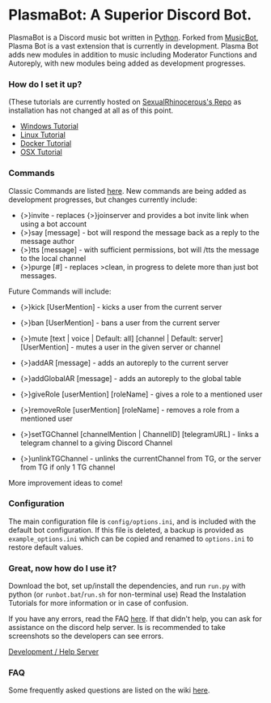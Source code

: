 # PlasmaBot: A Superior Discord Bot.

PlasmaBot is a Discord music bot written in [Python](https://www.python.org "Python homepage"). Forked from [MusicBot](https://github.com/SexualRhinoceros/MusicBot "by SexualRhinoceros"), Plasma Bot is a vast extension that is currently in development.  Plasma Bot adds new modules in addition to music including Moderator Functions and Autoreply, with new modules being added as development progresses.

### How do I set it up?
(These tutorials are currently hosted on [SexualRhinocerous's Repo](https://github.com/SexualRhinoceros/MusicBot) as installation has not changed at all as of this point.

- [Windows Tutorial](https://github.com/SexualRhinoceros/MusicBot/wiki/Installation-guide-for-Windows-7-and-up "Windows instructions")
- [Linux Tutorial](https://github.com/SexualRhinoceros/MusicBot/wiki/Installation-guide-for-Ubuntu-14.04-and-other-versions "Linux instructions")
- [Docker Tutorial](https://github.com/SexualRhinoceros/MusicBot/wiki/Installation-guide-for-Docker)
- [OSX Tutorial](https://github.com/SexualRhinoceros/MusicBot/wiki/Installation-guide-for-OSX)

### Commands

Classic Commands are listed [here](https://github.com/SexualRhinoceros/MusicBot/wiki/Commands-list "Commands list").
New commands are being added as development progresses, but changes currently include:

 - {>}invite - replaces {>}joinserver and provides a bot invite link when using a bot account
 - {>}say [message] - bot will respond the message back as a reply to the message author
 - {>}tts [message] - with sufficient permissions, bot will /tts the message to the local channel
 - {>}purge [#] - replaces >clean, in progress to delete more than just bot messages.
 
Future Commands will include:

 - {>}kick [UserMention] - kicks a user from the current server
 - {>}ban [UserMention] - bans a user from the current server
 - {>}mute [text | voice | Default: all] [channel | Default: server] [UserMention] - mutes a user in the given server or channel
 
 - {>}addAR [message] - adds an autoreply to the current server
 - {>}addGlobalAR [message] - adds an autoreply to the global table
 
 - {>}giveRole [userMention] [roleName] - gives a role to a mentioned user
 - {>}removeRole [userMention] [roleName] - removes a role from a mentioned user

 - {>}setTGChannel [channelMention | ChannelID] [telegramURL] - links a telegram channel to a giving Discord Channel
 - {>}unlinkTGChannel - unlinks the currentChannel from TG, or the server from TG if only 1 TG channel
 
More improvement ideas to come!

### Configuration

The main configuration file is `config/options.ini`, and is included with the default bot configuration.  If this file is deleted, a backup is provided as `example_options.ini` which can be copied and renamed to `options.ini` to restore default values.

### Great, now how do I use it?
Download the bot, set up/install the dependencies, and run `run.py` with python (or `runbot.bat`/`run.sh` for non-terminal use)  Read the Instalation Tutorials for more information or in case of confusion.

If you have any errors, read the FAQ [here](https://github.com/SexualRhinoceros/MusicBot/wiki/FAQ "Wiki"). If that didn't help, you can ask for assistance on the discord help server. Is is recommended to take screenshots so the developers can see errors.

[Development / Help Server](https://discord.gg/011Vbr8fyWLZw8Obg "Discord link")

### FAQ

Some frequently asked questions are listed on the wiki [here](https://github.com/SexualRhinoceros/MusicBot/wiki/FAQ "Wiki").
